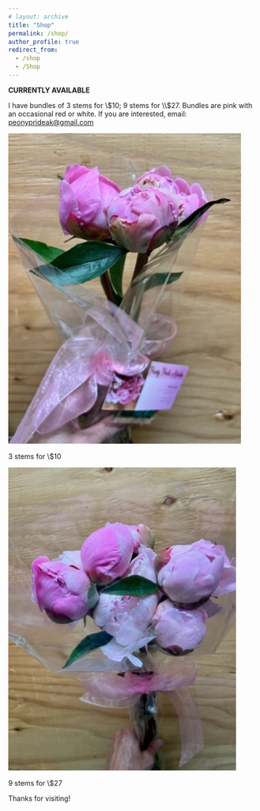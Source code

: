 ```yaml
---
# layout: archive
title: "Shop"
permalink: /shop/
author_profile: true
redirect_from:
  - /shop
  - /Shop
---
```


<!-- {% include base_path %} -->

**CURRENTLY AVAILABLE**

I have bundles of 3 stems for \\$10; 9 stems for \\$27.  Bundles are pink with an occasional red or white.  If you are interested, email: peonyprideak@gmail.com

![](/images/shop_page_1.jpg)

3 stems for \\$10

![](/images/shop_page_2.jpg)

9 stems for \\$27


Thanks for visiting!